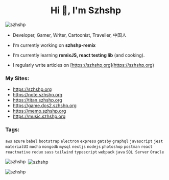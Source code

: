 <h1 align="center">Hi 👋, I'm Szhshp</h1>

<p align="left"> <img src="https://komarev.com/ghpvc/?username=szhshp&label=Profile%20views&color=0e75b6&style=flat" alt="szhshp" /> </p>

- Developer, Gamer, Writer, Cartoonist, Traveller, 中国人

- I’m currently working on **szhshp-remix**

- I’m currently learning **remixJS, react testing lib** (and cooking).

- I regularly write articles on [https://szhshp.org](https://szhshp.org)

<h3 align="left">My Sites:</h3>

- https://szhshp.org
- https://note.szhshp.org
- https://titan.szhshp.org
- https://game.dos2.szhshp.org
- https://memo.szhshp.org
- https://music.szhshp.org

<h3 align="left">Tags:</h3>

`aws` `azure` `babel` `bootstrap` `electron` `express` `gatsby` `graphql` `javascript` `jest` `materialUI` `mocha` `mongodb` `mysql` `nextjs` `nodejs` `photoshop` `postman` `react` `reactnative` `redux` `sass` `tailwind` `typescript` `webpack` `java` `SQL Server` `Oracle` 

<p><img align="left" src="https://github-readme-stats.vercel.app/api/top-langs?username=szhshp&show_icons=true&locale=en&layout=compact" alt="szhshp" /></p>

<p>&nbsp;<img align="center" src="https://github-readme-stats.vercel.app/api?username=szhshp&show_icons=true&locale=en" alt="szhshp" /></p>

<p><img align="center" src="https://github-readme-streak-stats.herokuapp.com/?user=szhshp&" alt="szhshp" /></p>
